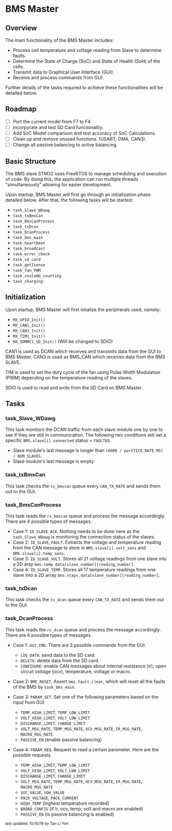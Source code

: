 # **BMS Master** 

## **Overview**
The main functionality of the BMS Master includes:

* Process cell temperature and voltage reading from Slave to determine faults.
* Determine the State of Charge (SoC) and State of Health (SoH) of the cells.
* Transmit data to Graphical User Interface (GUI).
* Receive and process commands from GUI.

Further details of the tasks required to achieve these functionalities will be detailed below.

## **Roadmap**
- [ ] Port the current model from F7 to F4.
- [ ] Incorporate and test SD Card functionality.
- [ ] Add SoC Model comparison and test accuracy of SoC Calculations.
- [ ] Clean up and remove unused functions. (USART, DMA, CAN3).
- [ ] Change all passive balancing to active balancing.

## **Basic Structure**
The BMS slave STM32 uses FreeRTOS to manage scheduling and execution of code. By doing this, the application can run multiple threads "simultaneously" allowing for easier development. 

Upon startup, BMS Master will first go through an initialization phase detailed below. After that, the following tasks will be started:

- `task_Slave_WDawg`
- `task_txBmsCan`
- `task_BmsCanProcess`
- `task_txDcan`
- `task_DcanProcess`
- `task_bms_main`
- `task_heartbeat`
- `task_broadcast`
- `task_error_check`
- `task_sd_card`
- `task_getIsense`
- `task_fan_PWM`
- `task_coulomb_counting`
- `task_charging`

## **Initialization**
Upon startup, BMS Master will first intialize the peripherals used, namely:

- `MX_GPIO_Init()`
- `MX_CAN1_Init()`
- `MX_CAN3_Init()`
- `MX_TIM1_Init()`
- `MX_SDMMC1_SD_Init()` (Will be changed to SDIO)

CAN1 is used as DCAN which receives and transmits data from the GUI to BMS Master. CAN3 is used as BMS_CAN which receives data from the BMS SLAVE.

TIM is used to set the duty cycle of the fan using Pulse Width Modulation (PWM) depending on the temperature reading of the slaves.

SDIO is used to read and write from the SD Card on BMS Master.

## **Tasks**
### **task_Slave_WDawg**
This task monitors the DCAN traffic from each slave module one by one to see if they are still in communication. The following two conditions will set a specific `BMS.slave[i].connected` status = `FAULTED`.

- Slave module's last message is longer than `(6000 / portTICK_RATE_MS) / NUM_SLAVES`.
- Slave module's last message is empty.

### **task_txBmsCan**
This task checks the `tx_bmscan` queue every `CAN_TX_RATE` and sends them out to the GUI.

### **task_BmsCanProcess**
This task reads the `rx_bmscan` queue and process the message accordingly. There are 4 possible types of messages.

- Case 1: `ID_SLAVE_ACK`. Nothing needs to be done here as the `task_Slave_WDawg` is monitoring the connection status of the slaves.
- Case 2: `ID_SLAVE_FAULT`. Extracts the voltage and temperature reading from the CAN message to store in `BMS.slave[i].volt_sens` and `BMS.slave[i].temp_sens`.
- Case 3: `ID_SLAVE_VOLT`. Stores all 21 voltage readings from one slave into a 2D aray `bms.temp.data[slave_number][reading_number]`.
- Case 4: `ID_SLAVE_TEMP`. Stores all 17 temperature readings from one slave into a 2D array `bms.vtaps.data[slave_number][reading_number]`.

### **task_txDcan**
This task checks the `tx_dcan` queue every `CAN_TX_RATE` and sends them out to the GUI.

### **task_DcanProcess**
This task reads the `rx_dcan` queue and process the message accordingly. There are 4 possible types of messages.

- Case 1: `GUI_CMD`. There are 3 possible commands from the GUI.
  - `LOG_DATA`: send data to the SD card.
  - `DELETE`: delete data from the SD card.
  - `CONFIGURE`: enable CAN messages about internal resistance (ir), open circuit voltage (ocv), temperature, voltage or macro.
  
- Case 2: `BME_RESET`. Assert `bms.fault.clear`, which will reset all the faults of the BMS by `task_bms_main`.

- Case 3: `PARAM_SET`. Set one of the following parameters based on the input from GUI.
  - `TEMP_HIGH_LIMIT`, `TEMP_LOW_LIMIT`
  - `VOLT_HIGH_LIMIT`, `VOLT_LOW_LIMIT`
  - `DISCHARGE_LIMIT`, `CHARGE_LIMIT`
  - `VOLT_MSG_RATE`, `TEMP_MSG_RATE`, `OCV_MSG_RATE`, `IR_MSG_RATE`, `MACRO_MSG_RATE`
  - `PASSIVE_EN` (enable passive balancing)
  
- Case 4: `PARAM_REQ`. Request to read a certain parameter. Here are the possible requests.
  - `TEMP_HIGH_LIMIT`, `TEMP_LOW_LIMIT`
  - `VOLT_HIGH_LIMIT`, `VOLT_LOW_LIMIT`
  - `DISCHARGE_LIMIT`, `CHARGE_LIMIT`
  - `VOLT_MSG_RATE`, `TEMP_MSG_RATE`, `OCV_MSG_RATE`, `IR_MSG_RATE`, `MACRO_MSG_RATE`
  - `SOC_VALUE`, `SOH_VALUE`
  - `PACK_VOLTAGE`, `PACK_CURRENT`
  - `HIGH_TEMP` (highest temperature recorded)
  - `BROAD_CONFIG` (if ir, ocv, temp, volt and macro are enabled)
  - `PASSIVE_EN` (is passive balancing is enabled)

<sub>last updated: 10/10/19 by Tan Li Yon</sub>
